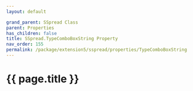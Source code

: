 ```yaml
---
layout: default

grand_parent: SSpread Class
parent: Properties
has_children: false
title: SSpread.TypeComboBoxString Property
nav_order: 155
permalink: /package/extension5/sspread/properties/TypeComboBoxString
---
```

# {{ page.title }}